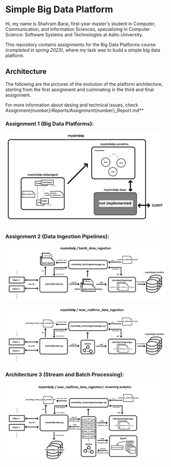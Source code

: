 # Simple Big Data Platform

Hi, my name is Shahram Barai, first-year master's student in Computer, Communication, and Information Sciences, specializing in Computer Science: Software Systems and Technologies at Aalto University.

This repository contains assignments for the Big Data Platforms course _(completed in spring 2023)_, where my task was to build a simple big data platform.

## Architecture

The following are the pictures of the evolution of the platform architecture, starting from the first assignment and culminating in the third and final assignment.

For more information about desing and technical issues, check **Assignment*{number}/Reports/Assignment*{number}\_Report.md**

### Assignment 1 (Big Data Platforms):

![reports/architecture.png](Assignment_1/reports/architecture.png)

### Assignment 2 (Data Ingestion Pipelines):

![mysimbdp_batch_data_ingestion_architecture](Assignment_2/reports/images/mysimbdp_batch_data_ingestion_architecture.png)

![near_realtime_data_ingestion_architecture](Assignment_2/reports/images/near_realtime_data_ingestion_architecture.png)

### Architecture 3 (Stream and Batch Processing):

![assignment_3_architecture](Assignment_3/reports/images/assignment_3_architecture.png)
